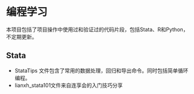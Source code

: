 # 编程学习
本项目包括了项目操作中使用过和验证过的代码片段，包括Stata、R和Python，不定期更新。
## Stata
* StataTips 文件包含了常用的数据处理，回归和导出命令。同时包括简单循环编程。
* lianxh_stata101文件来自连享会的入门技巧分享
